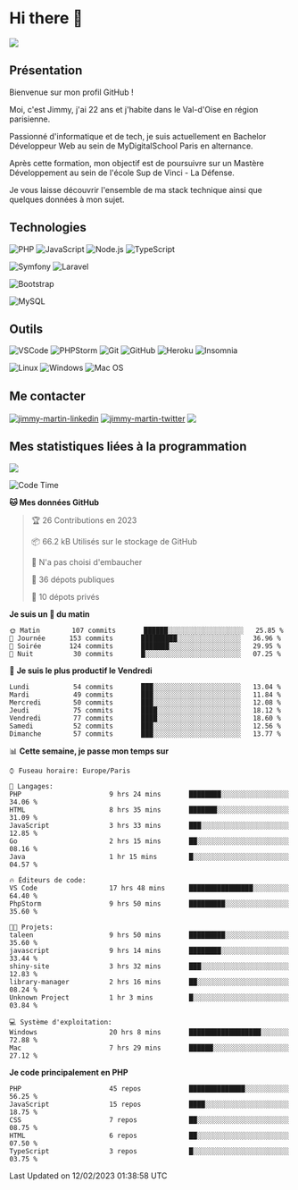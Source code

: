 # Hi there 👋

![](https://komarev.com/ghpvc/?username=jimmy-martin&color=1a1b27)

<!--
**jimmy-martin/jimmy-martin** is a ✨ _special_ ✨ repository because its `README.md` (this file) appears on your GitHub profile.

Here are some ideas to get you started:

- 🔭 I’m currently working on ...
- 🌱 I’m currently learning ...
- 👯 I’m looking to collaborate on ...
- 🤔 I’m looking for help with ...
- 💬 Ask me about ...
- 📫 How to reach me: ...
- 😄 Pronouns: ...
- ⚡ Fun fact: ...
-->

## Présentation

Bienvenue sur mon profil GitHub !

Moi, c'est Jimmy, j'ai 22 ans et j'habite dans le Val-d'Oise en région parisienne.

Passionné d'informatique et de tech, je suis actuellement en Bachelor Développeur Web au sein de MyDigitalSchool Paris en alternance.

Après cette formation, mon objectif est de poursuivre sur un Mastère Développement au sein de l'école Sup de Vinci - La Défense.

Je vous laisse découvrir l'ensemble de ma stack technique ainsi que quelques données à mon sujet.

## Technologies

<div>

![PHP](https://img.shields.io/badge/PHP-777BB4?style=for-the-badge&logo=php&logoColor=white) ![JavaScript](https://img.shields.io/badge/JavaScript-F7DF1E?style=for-the-badge&logo=javascript&logoColor=black) ![Node.js](https://img.shields.io/badge/Node.js-43853D?style=for-the-badge&logo=node.js&logoColor=white) ![TypeScript](https://img.shields.io/badge/TypeScript-007ACC?style=for-the-badge&logo=typescript&logoColor=white)

</div>
<div>

![Symfony](https://img.shields.io/badge/Symfony-092E20?style=for-the-badge&logo=symfony&logoColor=white) ![Laravel](https://img.shields.io/badge/Laravel-FF2D20?style=for-the-badge&logo=laravel&logoColor=white)

</div>
<div>

![Bootstrap](https://img.shields.io/badge/Bootstrap-563D7C?style=for-the-badge&logo=bootstrap&logoColor=white)

</div>
<div>

![MySQL](https://img.shields.io/badge/MySQL-4479A1?style=for-the-badge&logo=mysql&logoColor=white)

</div>

## Outils

![VSCode](https://img.shields.io/badge/VSCode-007ACC?style=for-the-badge&logo=visual-studio-code&logoColor=white)
![PHPStorm](http://img.shields.io/badge/-PHPStorm-181717?style=for-the-badge&logo=phpstorm&logoColor=white)
![Git](https://img.shields.io/badge/Git-E44C30?style=for-the-badge&logo=git&logoColor=white)
![GitHub](https://img.shields.io/badge/GitHub-100000?style=for-the-badge&logo=github&logoColor=white)
![Heroku](https://img.shields.io/badge/Heroku-6762a6?style=for-the-badge&logo=heroku&logoColor=white)
![Insomnia](https://img.shields.io/badge/Insomnia-5600cd?style=for-the-badge&logo=insomnia&logoColor=white)

![Linux](https://img.shields.io/badge/Linux-FCC624?style=for-the-badge&logo=linux&logoColor=white)
![Windows](https://img.shields.io/badge/Windows-0078D6?style=for-the-badge&logo=windows&logoColor=white)
![Mac OS](https://img.shields.io/badge/mac%20os-000000?style=for-the-badge&logo=apple&logoColor=white)

## Me contacter

<p>
<a href="https://www.linkedin.com/in/jimmy-martin-dev/" target="blank"><img align="center" src="https://img.shields.io/badge/-LinkedIn-0077B5?style=for-the-badge&logo=Linkedin&logoColor=white&link=https://www.linkedin.com/in/jimmy-martin-dev/" alt="jimmy-martin-linkedin"/></a>
<a href="https://twitter.com/jimmydev_" target="blank"><img align="center" src="https://img.shields.io/badge/-Twitter-1DA1F2?style=for-the-badge&logo=Twitter&logoColor=white&link=https://twitter.com/jimmydev_" alt="jimmy-martin-twitter"/></a>
 <a href="mailto:jimmy.martin952@gmail.com" target="blank"><img align="center" src="https://img.shields.io/badge/gmail-D14836?style=for-the-badge&logo=gmail&logoColor=white" /></a>
</p>

## Mes statistiques liées à la programmation

<a href="https://github-readme-stats.vercel.app/api/top-langs/?username=jimmy-martin&layout=compact">
  <img align="center" src="https://github-readme-stats.vercel.app/api/top-langs/?username=jimmy-martin&layout=compact"/>
</a>



<!--START_SECTION:waka-->
![Code Time](http://img.shields.io/badge/Code%20Time-1%2C499%20hrs%2045%20mins-blue)

**🐱 Mes données GitHub** 

> 🏆 26 Contributions en 2023
 > 
> 📦 66.2 kB Utilisés sur le stockage de GitHub 
 > 
> 🚫 N'a pas choisi d'embaucher
 > 
> 📜 36 dépots publiques 
 > 
> 🔑 10 dépots privés  
 > 
**Je suis un 🐤 du matin** 

```text
🌞 Matin        107 commits       ██████░░░░░░░░░░░░░░░░░░░   25.85 % 
🌆 Journée      153 commits       █████████░░░░░░░░░░░░░░░░   36.96 % 
🌃 Soirée       124 commits       ███████░░░░░░░░░░░░░░░░░░   29.95 % 
🌙 Nuit          30 commits       █░░░░░░░░░░░░░░░░░░░░░░░░   07.25 % 

```
📅 **Je suis le plus productif le Vendredi** 

```text
Lundi           54 commits       ███░░░░░░░░░░░░░░░░░░░░░░   13.04 % 
Mardi           49 commits       ███░░░░░░░░░░░░░░░░░░░░░░   11.84 % 
Mercredi        50 commits       ███░░░░░░░░░░░░░░░░░░░░░░   12.08 % 
Jeudi           75 commits       ████░░░░░░░░░░░░░░░░░░░░░   18.12 % 
Vendredi        77 commits       ████░░░░░░░░░░░░░░░░░░░░░   18.60 % 
Samedi          52 commits       ███░░░░░░░░░░░░░░░░░░░░░░   12.56 % 
Dimanche        57 commits       ███░░░░░░░░░░░░░░░░░░░░░░   13.77 % 

```


📊 **Cette semaine, je passe mon temps sur** 

```text
⌚︎ Fuseau horaire: Europe/Paris

💬 Langages: 
PHP                      9 hrs 24 mins       ████████░░░░░░░░░░░░░░░░░   34.06 % 
HTML                     8 hrs 35 mins       ███████░░░░░░░░░░░░░░░░░░   31.09 % 
JavaScript               3 hrs 33 mins       ███░░░░░░░░░░░░░░░░░░░░░░   12.85 % 
Go                       2 hrs 15 mins       ██░░░░░░░░░░░░░░░░░░░░░░░   08.16 % 
Java                     1 hr 15 mins        █░░░░░░░░░░░░░░░░░░░░░░░░   04.57 % 

🔥 Éditeurs de code: 
VS Code                  17 hrs 48 mins      ████████████████░░░░░░░░░   64.40 % 
PhpStorm                 9 hrs 50 mins       █████████░░░░░░░░░░░░░░░░   35.60 % 

🐱‍💻 Projets: 
taleen                   9 hrs 50 mins       █████████░░░░░░░░░░░░░░░░   35.60 % 
javascript               9 hrs 14 mins       ████████░░░░░░░░░░░░░░░░░   33.44 % 
shiny-site               3 hrs 32 mins       ███░░░░░░░░░░░░░░░░░░░░░░   12.83 % 
library-manager          2 hrs 16 mins       ██░░░░░░░░░░░░░░░░░░░░░░░   08.24 % 
Unknown Project          1 hr 3 mins         █░░░░░░░░░░░░░░░░░░░░░░░░   03.84 % 

💻 Système d'exploitation: 
Windows                  20 hrs 8 mins       ██████████████████░░░░░░░   72.88 % 
Mac                      7 hrs 29 mins       ██████░░░░░░░░░░░░░░░░░░░   27.12 % 

```

**Je code principalement en PHP** 

```text
PHP                      45 repos            ██████████████░░░░░░░░░░░   56.25 % 
JavaScript               15 repos            ████░░░░░░░░░░░░░░░░░░░░░   18.75 % 
CSS                      7 repos             ██░░░░░░░░░░░░░░░░░░░░░░░   08.75 % 
HTML                     6 repos             ██░░░░░░░░░░░░░░░░░░░░░░░   07.50 % 
TypeScript               3 repos             █░░░░░░░░░░░░░░░░░░░░░░░░   03.75 % 

```



 Last Updated on 12/02/2023 01:38:58 UTC
<!--END_SECTION:waka-->


